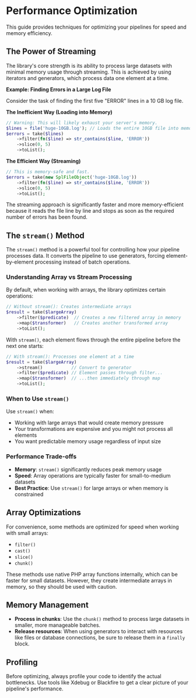 # Performance Optimization

This guide provides techniques for optimizing your pipelines for speed and memory efficiency.

## The Power of Streaming

The library's core strength is its ability to process large datasets with minimal memory usage through streaming. This is achieved by using iterators and generators, which process data one element at a time.

**Example: Finding Errors in a Large Log File**

Consider the task of finding the first five "ERROR" lines in a 10 GB log file.

**The Inefficient Way (Loading into Memory)**

```php
// Warning: This will likely exhaust your server's memory.
$lines = file('huge-10GB.log'); // Loads the entire 10GB file into memory
$errors = take($lines)
    ->filter(fn($line) => str_contains($line, 'ERROR'))
    ->slice(0, 5)
    ->toList();
```

**The Efficient Way (Streaming)**

```php
// This is memory-safe and fast.
$errors = take(new SplFileObject('huge-10GB.log'))
    ->filter(fn($line) => str_contains($line, 'ERROR'))
    ->slice(0, 5)
    ->toList();
```

The streaming approach is significantly faster and more memory-efficient because it reads the file line by line and stops as soon as the required number of errors has been found.

## The `stream()` Method

The `stream()` method is a powerful tool for controlling how your pipeline processes data. It converts the pipeline to use generators, forcing element-by-element processing instead of batch operations.

### Understanding Array vs Stream Processing

By default, when working with arrays, the library optimizes certain operations:

```php
// Without stream(): Creates intermediate arrays
$result = take($largeArray)
    ->filter($predicate)  // Creates a new filtered array in memory
    ->map($transformer)   // Creates another transformed array
    ->toList();
```

With `stream()`, each element flows through the entire pipeline before the next one starts:

```php
// With stream(): Processes one element at a time
$result = take($largeArray)
    ->stream()           // Convert to generator
    ->filter($predicate) // Element passes through filter...
    ->map($transformer)  // ...then immediately through map
    ->toList();
```

### When to Use `stream()`

Use `stream()` when:
- Working with large arrays that would create memory pressure
- Your transformations are expensive and you might not process all elements
- You want predictable memory usage regardless of input size

### Performance Trade-offs

- **Memory**: `stream()` significantly reduces peak memory usage
- **Speed**: Array operations are typically faster for small-to-medium datasets
- **Best Practice**: Use `stream()` for large arrays or when memory is constrained

## Array Optimizations

For convenience, some methods are optimized for speed when working with small arrays:

-   `filter()`
-   `cast()`
-   `slice()`
-   `chunk()`

These methods use native PHP array functions internally, which can be faster for small datasets. However, they create intermediate arrays in memory, so they should be used with caution.

## Memory Management

-   **Process in chunks**: Use the `chunk()` method to process large datasets in smaller, more manageable batches.
-   **Release resources**: When using generators to interact with resources like files or database connections, be sure to release them in a `finally` block.

## Profiling

Before optimizing, always profile your code to identify the actual bottlenecks. Use tools like Xdebug or Blackfire to get a clear picture of your pipeline's performance.
